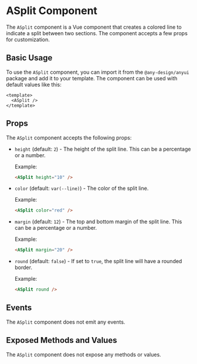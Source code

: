 # ASplit Component

The `ASplit` component is a Vue component that creates a colored line to indicate a split between two sections. The component accepts a few props for customization.

## Basic Usage

To use the `ASplit` component, you can import it from the `@any-design/anyui` package and add it to your template. The component can be used with default values like this:

```vue
<template>
  <ASplit />
</template>
```

## Props

The `ASplit` component accepts the following props:

- `height` (default: `2`) - The height of the split line. This can be a percentage or a number.

  Example:

  ```html
  <ASplit height="10" />
  ```

- `color` (default: `var(--line)`) - The color of the split line.

  Example:

  ```html
  <ASplit color="red" />
  ```

- `margin` (default: `12`) - The top and bottom margin of the split line. This can be a percentage or a number.

  Example:

  ```html
  <ASplit margin="20" />
  ```

- `round` (default: `false`) - If set to `true`, the split line will have a rounded border.

  Example:

  ```html
  <ASplit round />
  ```

## Events

The `ASplit` component does not emit any events.

## Exposed Methods and Values

The `ASplit` component does not expose any methods or values.
